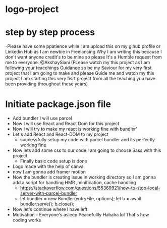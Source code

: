 <!-- @format -->

# logo-project

# step by step process

-Please have some ppatience while I am upload this on my gihub profile or Linkedin Hub as I am newbie in Freelancing Why I am writing this because I don't want anyone credit's to be mine so please It's a Humble request from me to everyone.
@AkshaySiani (PLease watch my this project as I am following your teacchings Guidance so be my Saviour for my very first project that I am going to make and please Guide me and watch my this project I am starting this very fisrt project from all the teaching you have been providing throughout these years)

# Initiate package.json file

- Add bundler I will use parcel
- Now I will use React and React Dom for this project
- Now I will try to make my react is working fine with bundler'
- Let's add React and React-DOM to my project
  - successfully setup my code with parcel bundler and its perfectly working fine
- Now lets add some css to our code I am going to choose Sass with this project
  - Finally basic code setup is done
- Logo made with the help of canva
- now I am gonna add framer motion
- Now the bundler is creating issue in working directory so I am gonna add a script for handling HMR ,minification, cache handling
  - https://stackoverflow.com/questions/55369921/how-to-stop-local-server-with-parcel-bundler
  - let bundler = new Bundler(entryFile, options);
    let b = await bundler.serve();
    b.close();
- Now let's continue where I have left
- Motivation - Everyone's asleep Peacefullly Hahaha lol That's how coding works
